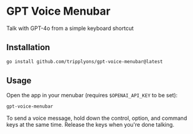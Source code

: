 # GPT Voice Menubar

Talk with GPT-4o from a simple keyboard shortcut

## Installation

```bash
go install github.com/tripplyons/gpt-voice-menubar@latest
```

## Usage

Open the app in your menubar (requires `$OPENAI_API_KEY` to be set):

```bash
gpt-voice-menubar
```

To send a voice message, hold down the control, option, and command keys at the same time. Release the keys when you're done talking.
